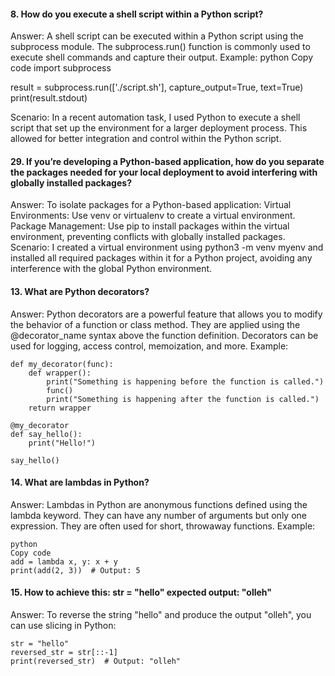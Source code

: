 #### 8. How do you execute a shell script within a Python script?
Answer: A shell script can be executed within a Python script using the subprocess module. The subprocess.run() function is commonly used to execute shell commands and capture their output.
Example:
python
Copy code
import subprocess

result = subprocess.run(['./script.sh'], capture_output=True, text=True)
print(result.stdout)

Scenario: In a recent automation task, I used Python to execute a shell script that set up the environment for a larger deployment process. This allowed for better integration and control within the Python script.

#### 29. If you’re developing a Python-based application, how do you separate the packages needed for your local deployment to avoid interfering with globally installed packages?
Answer: To isolate packages for a Python-based application:
Virtual Environments: Use venv or virtualenv to create a virtual environment.
Package Management: Use pip to install packages within the virtual environment, preventing conflicts with globally installed packages.
Scenario: I created a virtual environment using python3 -m venv myenv and installed all required packages within it for a Python project, avoiding any interference with the global Python environment.



#### 13. What are Python decorators?
Answer: Python decorators are a powerful feature that allows you to modify the behavior of a function or class method. They are applied using the @decorator_name syntax above the function definition. Decorators can be used for logging, access control, memoization, and more.
Example:
```
def my_decorator(func):
    def wrapper():
        print("Something is happening before the function is called.")
        func()
        print("Something is happening after the function is called.")
    return wrapper

@my_decorator
def say_hello():
    print("Hello!")

say_hello()
```
#### 14. What are lambdas in Python?
Answer: Lambdas in Python are anonymous functions defined using the lambda keyword. They can have any number of arguments but only one expression. They are often used for short, throwaway functions.
Example:
```
python
Copy code
add = lambda x, y: x + y
print(add(2, 3))  # Output: 5
```
#### 15. How to achieve this: str = "hello" expected output: "olleh"
Answer: To reverse the string "hello" and produce the output "olleh", you can use slicing in Python:
```
str = "hello"
reversed_str = str[::-1]
print(reversed_str)  # Output: "olleh"
```






